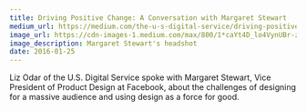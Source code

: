 ```yaml
---
title: Driving Positive Change: A Conversation with Margaret Stewart
medium_url: https://medium.com/the-u-s-digital-service/driving-positive-change-a-conversation-with-margaret-stewart-c51644ec6f85#.h0msk9ebo
image_url: https://cdn-images-1.medium.com/max/800/1*caYt4D_lo4VynUBr-z0c-w.jpeg
image_description: Margaret Stewart's headshot 
date: 2016-01-25
---
```


Liz Odar of the U.S. Digital Service spoke with Margaret Stewart, Vice President of Product Design at Facebook, about the challenges of designing for a massive audience and using design as a force for good.
